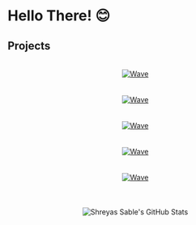 # Hello There! :blush:


## Projects

<br>
<div align = "center">
    <a href = "https://www.github.com/KILLinefficiency/Explore" target = "_blank">
        <img alt = "Wave" src = "https://github-readme-stats.vercel.app/api/pin/?username=KILLinefficiency&repo=Explore&show_icons=true&title_color=27D796&icon_color=B877DB&text_color=F9CBBE&bg_color=1C1E26">
    </a>
    <br><br><br>
    <a href = "https://www.github.com/KILLinefficiency/Wave" target = "_blank">
        <img alt = "Wave" src = "https://github-readme-stats.vercel.app/api/pin/?username=KILLinefficiency&repo=Wave&show_icons=true&title_color=27D796&icon_color=B877DB&text_color=F9CBBE&bg_color=1C1E26">
    </a>
    <br><br><br>
    <a href = "https://www.github.com/KILLinefficiency/Codebase" target = "_blank">
        <img alt = "Wave" src = "https://github-readme-stats.vercel.app/api/pin/?username=KILLinefficiency&repo=Codebase&show_icons=true&title_color=27D796&icon_color=B877DB&text_color=F9CBBE&bg_color=1C1E26">
    </a>
    <br><br><br>
    <a href = "https://www.github.com/KILLinefficiency/Forge" target = "_blank">
        <img alt = "Wave" src = "https://github-readme-stats.vercel.app/api/pin/?username=KILLinefficiency&repo=Forge&show_icons=true&title_color=27D796&icon_color=B877DB&text_color=F9CBBE&bg_color=1C1E26">
    </a>
    <br><br><br>
    <a href = "https://www.github.com/KILLinefficiency/ArchBuild" target = "_blank">
        <img alt = "Wave" src = "https://github-readme-stats.vercel.app/api/pin/?username=KILLinefficiency&repo=ArchBuild&show_icons=true&title_color=27D796&icon_color=B877DB&text_color=F9CBBE&bg_color=1C1E26">
    </a>
    <br><br><br>
</div>

<br>
<div align = "center">
    <img alt = "Shreyas Sable's GitHub Stats" src = "https://github-readme-stats.vercel.app/api?username=KILLinefficiency&show_icons=true&title_color=27D796&icon_color=B877DB&text_color=F9CBBE&bg_color=1C1E26">
</div>